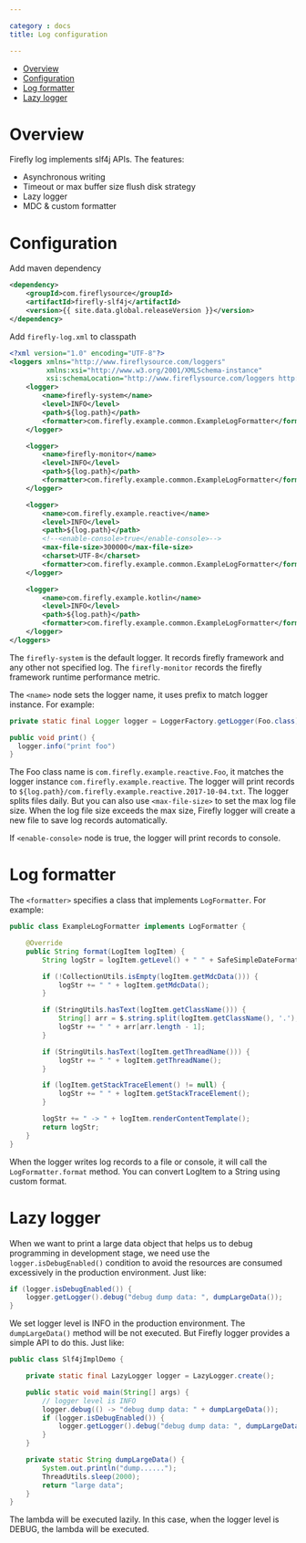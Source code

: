 ```yaml
---

category : docs
title: Log configuration

---
```


<!-- TOC depthFrom:1 depthTo:6 withLinks:1 updateOnSave:1 orderedList:0 -->

- [Overview](#overview)
- [Configuration](#configuration)
- [Log formatter](#log-formatter)
- [Lazy logger](#lazy-logger)

<!-- /TOC -->

# Overview
Firefly log implements slf4j APIs. The features:
* Asynchronous writing
* Timeout or max buffer size flush disk strategy
* Lazy logger
* MDC & custom formatter

# Configuration
Add maven dependency
```xml
<dependency>
    <groupId>com.fireflysource</groupId>
    <artifactId>firefly-slf4j</artifactId>
    <version>{{ site.data.global.releaseVersion }}</version>
</dependency>
```

Add `firefly-log.xml` to classpath
```xml
<?xml version="1.0" encoding="UTF-8"?>
<loggers xmlns="http://www.fireflysource.com/loggers"
         xmlns:xsi="http://www.w3.org/2001/XMLSchema-instance"
         xsi:schemaLocation="http://www.fireflysource.com/loggers http://www.fireflysource.com/loggers.xsd">
    <logger>
        <name>firefly-system</name>
        <level>INFO</level>
        <path>${log.path}</path>
        <formatter>com.firefly.example.common.ExampleLogFormatter</formatter>
    </logger>

    <logger>
        <name>firefly-monitor</name>
        <level>INFO</level>
        <path>${log.path}</path>
        <formatter>com.firefly.example.common.ExampleLogFormatter</formatter>
    </logger>

    <logger>
        <name>com.firefly.example.reactive</name>
        <level>INFO</level>
        <path>${log.path}</path>
        <!--<enable-console>true</enable-console>-->
        <max-file-size>300000</max-file-size>
        <charset>UTF-8</charset>
        <formatter>com.firefly.example.common.ExampleLogFormatter</formatter>
    </logger>

    <logger>
        <name>com.firefly.example.kotlin</name>
        <level>INFO</level>
        <path>${log.path}</path>
        <formatter>com.firefly.example.common.ExampleLogFormatter</formatter>
    </logger>
</loggers>
```
The `firefly-system` is the default logger. It records firefly framework and any other not specified log. The `firefly-monitor` records the firefly framework runtime performance metric.

The `<name>` node sets the logger name, it uses prefix to match logger instance. For example:
```java
private static final Logger logger = LoggerFactory.getLogger(Foo.class); //com.firefly.example.reactive.Foo

public void print() {
  logger.info("print foo")
}
```
The Foo class name is `com.firefly.example.reactive.Foo`, it matches the logger instance `com.firefly.example.reactive`. The logger will print records to `${log.path}/com.firefly.example.reactive.2017-10-04.txt`. The logger splits files daily. But you can also use `<max-file-size>` to set the max log file size. When the log file size exceeds the max size, Firefly logger will create a new file to save log records automatically.  

If `<enable-console>` node is true, the logger will print records to console.

# Log formatter
The `<formatter>` specifies a class that implements `LogFormatter`. For example:
```java
public class ExampleLogFormatter implements LogFormatter {

    @Override
    public String format(LogItem logItem) {
        String logStr = logItem.getLevel() + " " + SafeSimpleDateFormat.defaultDateFormat.format(logItem.getDate());

        if (!CollectionUtils.isEmpty(logItem.getMdcData())) {
            logStr += " " + logItem.getMdcData();
        }

        if (StringUtils.hasText(logItem.getClassName())) {
            String[] arr = $.string.split(logItem.getClassName(), '.');
            logStr += " " + arr[arr.length - 1];
        }

        if (StringUtils.hasText(logItem.getThreadName())) {
            logStr += " " + logItem.getThreadName();
        }

        if (logItem.getStackTraceElement() != null) {
            logStr += " " + logItem.getStackTraceElement();
        }

        logStr += " -> " + logItem.renderContentTemplate();
        return logStr;
    }
}
```
When the logger writes log records to a file or console, it will call the `LogFormatter.format` method. You can convert LogItem to a String using custom format.

# Lazy logger
When we want to print a large data object that helps us to debug programming in development stage, we need use the `logger.isDebugEnabled()` condition to avoid the resources are consumed excessively in the production environment. Just like:
```java
if (logger.isDebugEnabled()) {
    logger.getLogger().debug("debug dump data: ", dumpLargeData());
}
```

We set logger level is INFO in the production environment. The `dumpLargeData()` method will be not executed. But Firefly logger provides a simple API to do this. Just like:
```java
public class Slf4jImplDemo {

    private static final LazyLogger logger = LazyLogger.create();

    public static void main(String[] args) {
        // logger level is INFO
        logger.debug(() -> "debug dump data: " + dumpLargeData());
        if (logger.isDebugEnabled()) {
            logger.getLogger().debug("debug dump data: ", dumpLargeData());
        }
    }

    private static String dumpLargeData() {
        System.out.println("dump......");
        ThreadUtils.sleep(2000);
        return "large data";
    }
}
```
The lambda will be executed lazily. In this case, when the logger level is DEBUG, the lambda will be executed.
